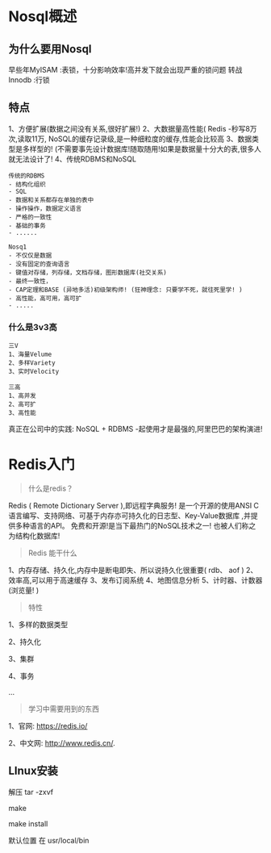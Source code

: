 # Nosql概述

## 为什么要用Nosql

早些年MyISAM :表锁，十分影响效率!高并发下就会出现严重的锁问题
转战Innodb :行锁

## 特点

1、方便扩展(数据之间没有关系,很好扩展!)
2、大数据量高性能( Redis -秒写8万次,读取11万, NoSQL的缓存记录级,是一种细粒度的缓存,性能会比较高
3、数据类型是多样型的! (不需要事先设计数据库!随取随用!如果是数据量十分大的表,很多人就无法设计了!
4、传统RDBMS和NoSQL

```
传统的RDBMS
- 结构化组织
- SQL
- 数据和关系都存在单独的表中
- 操作操作，数据定义语言
- 严格的一致性
- 基础的事务
- ......
```

```
Nosq1
- 不仅仅是数据
- 没有固定的查询语言
- 键值对存储，列存储，文档存储，图形数据库(社交关系)
- 最终一致性，
- CAP定理和BASE (异地多活)初级架构师! (狂神理念: 只要学不死，就往死里学! )
- 高性能，高可用，高可扩
- .....
```

### 什么是3v3高

```
三V
1、海量Velume
2、多样Variety
3、实时Velocity

三高
1、高并发
2、高可扩
3、高性能
```

真正在公司中的实践: NoSQL + RDBMS -起使用才是最强的,阿里巴巴的架构演进!

# Redis入门

> 什么是redis？

Redis ( Remote Dictionary Server ),即远程字典服务!
是一个开源的使用ANSI C语言编写、支持网络、可基于内存亦可持久化的日志型、Key-Value数据库 ,并提供多种语言的APl。
免费和开源!是当下最热门的NoSQL技术之一! 也被人们称之为结构化数据库!

> Redis 能干什么

1、内存存储、持久化,内存中是断电即失、所以说持久化很重要( rdb、 aof )
2、效率高,可以用于高速缓存
3、发布订阅系统
4、地图信息分析
5、计时器、计数器(浏览量! )

> 特性

1、多样的数据类型

2、持久化

3、集群

4、事务

...



> 学习中需要用到的东西

1、官网: https://redis.io/

2、中文网: http://www.redis.cn/.

## LInux安装

解压  tar -zxvf

make

make install

默认位置 在 usr/local/bin